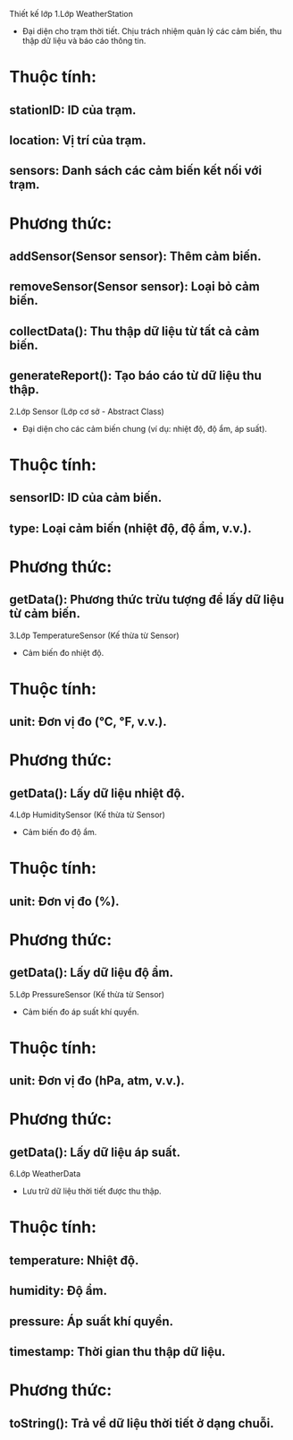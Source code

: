 
Thiết kế lớp
1.Lớp WeatherStation

- Đại diện cho trạm thời tiết. Chịu trách nhiệm quản lý các cảm biến, thu thập dữ liệu và báo cáo thông tin.
# Thuộc tính:
## stationID: ID của trạm.
## location: Vị trí của trạm.
## sensors: Danh sách các cảm biến kết nối với trạm.
# Phương thức:
## addSensor(Sensor sensor): Thêm cảm biến.
## removeSensor(Sensor sensor): Loại bỏ cảm biến.
## collectData(): Thu thập dữ liệu từ tất cả cảm biến.
## generateReport(): Tạo báo cáo từ dữ liệu thu thập.
2.Lớp Sensor (Lớp cơ sở - Abstract Class)

- Đại diện cho các cảm biến chung (ví dụ: nhiệt độ, độ ẩm, áp suất).
# Thuộc tính:
## sensorID: ID của cảm biến.
## type: Loại cảm biến (nhiệt độ, độ ẩm, v.v.).
# Phương thức:
## getData(): Phương thức trừu tượng để lấy dữ liệu từ cảm biến.
3.Lớp TemperatureSensor (Kế thừa từ Sensor)

- Cảm biến đo nhiệt độ.
# Thuộc tính:
## unit: Đơn vị đo (°C, °F, v.v.).
# Phương thức:
## getData(): Lấy dữ liệu nhiệt độ.
4.Lớp HumiditySensor (Kế thừa từ Sensor)

- Cảm biến đo độ ẩm.
# Thuộc tính:
## unit: Đơn vị đo (%).
# Phương thức:
## getData(): Lấy dữ liệu độ ẩm.
5.Lớp PressureSensor (Kế thừa từ Sensor)

- Cảm biến đo áp suất khí quyển.
# Thuộc tính:
## unit: Đơn vị đo (hPa, atm, v.v.).
# Phương thức:
## getData(): Lấy dữ liệu áp suất.
6.Lớp WeatherData

- Lưu trữ dữ liệu thời tiết được thu thập.
# Thuộc tính:
## temperature: Nhiệt độ.
## humidity: Độ ẩm.
## pressure: Áp suất khí quyển.
## timestamp: Thời gian thu thập dữ liệu.
# Phương thức:
## toString(): Trả về dữ liệu thời tiết ở dạng chuỗi.
